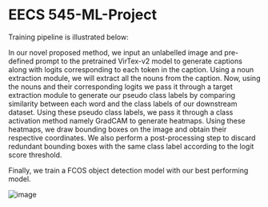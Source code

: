 # EECS 545-ML-Project

Training pipeline is illustrated below: 

 In our novel proposed method, we input an unlabelled image and pre-defined prompt to the pretrained VirTex-v2 model to generate captions along with logits corresponding to each token in the caption. Using a noun extraction module, we will extract all the nouns from the caption. Now, using the nouns and their corresponding logits we pass it through a target extraction module to generate our pseudo class labels by comparing similarity between each word and the class labels of our downstream dataset. Using these pseudo class labels, we pass it through a class activation method namely GradCAM to generate heatmaps. Using these heatmaps, we draw bounding boxes on the image and obtain their respective coordinates. We also perform a post-processing step to discard redundant bounding boxes with the same class label according to the logit score threshold.
 
 Finally, we train a FCOS object detection model with our best performing model.

 ![image](https://user-images.githubusercontent.com/73309689/181842456-13ced9ac-4fd3-4e27-9c5d-fc4b410a4462.png)

